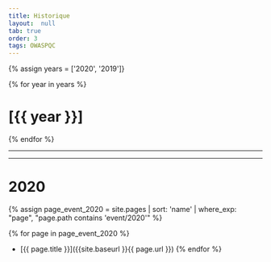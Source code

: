 ```yaml
---
title: Historique
layout:  null
tab: true
order: 3
tags: OWASPQC
---
```


{% assign years = ['2020', '2019']}

{% for year in years %}
# [{{ year }}]

{% endfor %}




----
----
# 2020

{% assign page_event_2020 = site.pages | sort: 'name' | where_exp: "page", "page.path contains 'event/2020'" %}

{% for page in page_event_2020 %}
* [{{ page.title }}]({{site.baseurl }}{{ page.url }})
{% endfor %}